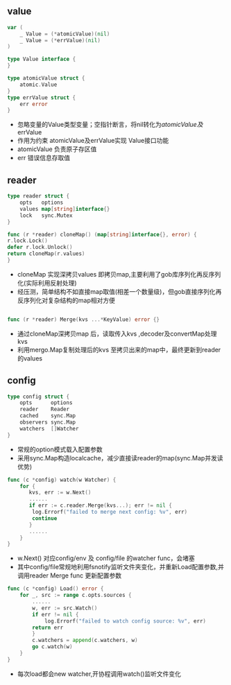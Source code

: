 ## value
```go
var (
	_ Value = (*atomicValue)(nil)
	_ Value = (*errValue)(nil)
)

type Value interface {
}

type atomicValue struct {
    atomic.Value
}
type errValue struct {
    err error
}
```
* 忽略变量的Value类型变量；空指针断言，将nil转化为*atomicValue及*errValue
* 作用为约束 atomicValue及errValue实现 Value接口功能
* atomicValue 负责原子存区值
* err 错误信息存取值


## reader
```go
type reader struct {
	opts   options
	values map[string]interface{}
	lock   sync.Mutex
}
```
```go
func (r *reader) cloneMap() (map[string]interface{}, error) {
r.lock.Lock()
defer r.lock.Unlock()
return cloneMap(r.values)
}
```
* cloneMap 实现深拷贝values 即拷贝map,主要利用了gob库序列化再反序列化(实际利用反射处理)
* 经压测，简单结构不如直接map取值(相差一个数量级)，但gob直接序列化再反序列化对复杂结构的map相对方便
```go

func (r *reader) Merge(kvs ...*KeyValue) error {}
```
* 通过cloneMap深拷贝map 后，读取传入kvs ,decoder及convertMap处理kvs
* 利用mergo.Map复制处理后的kvs 至拷贝出来的map中，最终更新到reader的values

## config
```go
type config struct {
	opts      options
	reader    Reader
	cached    sync.Map
	observers sync.Map
	watchers  []Watcher
}
```
* 常规的option模式载入配置参数
* 采用sync.Map构造localcache，减少直接读reader的map(sync.Map并发读优势)
```go
func (c *config) watch(w Watcher) {
    for {
       kvs, err := w.Next()
	   ......
	   if err := c.reader.Merge(kvs...); err != nil {
        log.Errorf("failed to merge next config: %v", err)
        continue
       }
	   ......
    }
}
```
* w.Next() 对应config/env 及 config/file 的watcher func，会堵塞
* 其中config/file常规地利用fsnotify监听文件夹变化，并重新Load配置参数,并调用reader Merge func 更新配置参数
```go
func (c *config) Load() error {
    for _, src := range c.opts.sources {
	    ......
	    w, err := src.Watch()
        if err != nil {
            log.Errorf("failed to watch config source: %v", err)
        return err
        }
        c.watchers = append(c.watchers, w)
        go c.watch(w)
    }
}
```
* 每次load都会new watcher,开协程调用watch()监听文件变化
